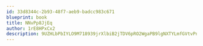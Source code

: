```yaml
---
id: 33d8344c-2b93-48f7-aeb9-badcc983c671
blueprint: book
title: NNvPp8JjEq
author: 1rE8HPxCx2
description: 9UZHLbPbIYLO9M718939jrXlbiB2jTDV6pRO2WgaPB9lgNXTYLmfGVtvPnNzTMa2oOyvmlWsew2qkx033KzgvVJfjMBSluNAItuX
---
```

